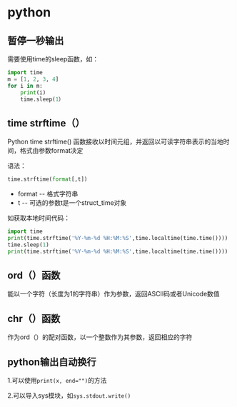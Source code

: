 # python

## 暂停一秒输出

需要使用time的sleep函数，如：

```python
import time
m = [1, 2, 3, 4]
for i in m:
	print(i)
	time.sleep(1）
```



## time strftime（）

Python time strftime() 函数接收以时间元组，并返回以可读字符串表示的当地时间，格式由参数format决定

语法：

```python
time.strftime(format[,t])
```

- format -- 格式字符串
- t -- 可选的参数t是一个struct_time对象

如获取本地时间代码：

```python
import time
print(time.strftime('%Y-%m-%d %H:%M:%S',time.localtime(time.time())))
time.sleep(1)
print(time.strftime('%Y-%m-%d %H:%M:%S',time.localtime(time.time())))
```



## ord（）函数

能以一个字符（长度为1的字符串）作为参数，返回ASCII码或者Unicode数值



## chr（）函数

作为ord（）的配对函数，以一个整数作为其参数，返回相应的字符



## python输出自动换行

1.可以使用```print(x, end="")```的方法

2.可以导入sys模块，如```sys.stdout.write()```



